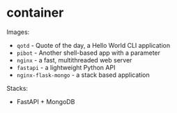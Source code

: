 # container

Images:

* `qotd` - Quote of the day, a Hello World CLI application
* `pibot` - Another shell-based app with a parameter
* `nginx` - a fast, multithreaded web server
* `fastapi` - a lightweight Python API
* `nginx-flask-mongo` - a stack based application


Stacks:

* FastAPI + MongoDB

